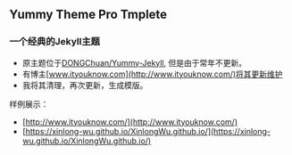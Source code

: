 ## Yummy Theme Pro Tmplete

### 一个经典的Jekyll主题

- 原主题位于[DONGChuan/Yummy-Jekyll](https://github.com/DONGChuan/Yummy-Jekyll), 但是由于常年不更新。
- 有博主[www.ityouknow.com](http://www.ityouknow.com/)将其更新维护
- 我将其清理，再次更新，生成模版。

样例展示：
- [http://www.ityouknow.com/](http://www.ityouknow.com/)
- [https://xinlong-wu.github.io/XinlongWu.github.io/](https://xinlong-wu.github.io/XinlongWu.github.io/)